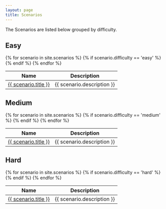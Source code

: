 ```yaml
---
layout: page
title: Scenarios
---
```


The Scenarios are listed below grouped by difficulty.

## Easy

<table>
  <thead>
    <tr>
      <th>Name</th>
      <th>Description</th>
    </tr>
  </thead>
  <tbody>
{% for scenario in site.scenarios %}
  {% if scenario.difficulty == 'easy' %}
    <tr>
      <td><a href="{{ site.baseurl }}{{ scenario.url }}">{{ scenario.title }}</a></td>
      <td>{{ scenario.description }}</td>
    </tr>
  {% endif %}
{% endfor %}
  </tbody>
</table>

## Medium

<table>
  <thead>
    <tr>
      <th>Name</th>
      <th>Description</th>
    </tr>
  </thead>
  <tbody>
{% for scenario in site.scenarios %}
  {% if scenario.difficulty == 'medium' %}
    <tr>
      <td><a href="{{ site.baseurl }}{{ scenario.url }}">{{ scenario.title }}</a></td>
      <td>{{ scenario.description }}</td>
    </tr>
  {% endif %}
{% endfor %}
  </tbody>
</table>

## Hard

<table>
  <thead>
    <tr>
      <th>Name</th>
      <th>Description</th>
    </tr>
  </thead>
  <tbody>
{% for scenario in site.scenarios %}
  {% if scenario.difficulty == 'hard' %}
    <tr>
      <td><a href="{{ site.baseurl }}{{ scenario.url }}">{{ scenario.title }}</a></td>
      <td>{{ scenario.description }}</td>
    </tr>
  {% endif %}
{% endfor %}
  </tbody>
</table>
